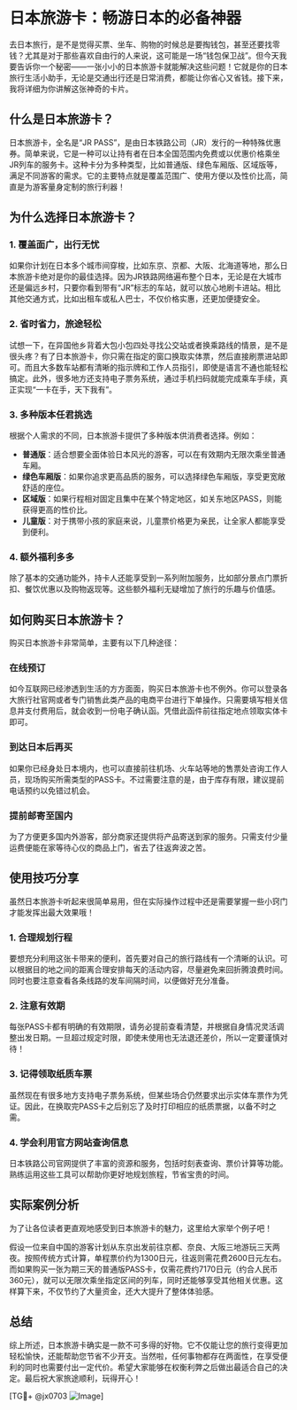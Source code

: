 # 日本旅游卡：畅游日本的必备神器

去日本旅行，是不是觉得买票、坐车、购物的时候总是要掏钱包，甚至还要找零钱？尤其是对于那些喜欢自由行的人来说，这可能是一场“钱包保卫战”。但今天我要告诉你一个秘密——一张小小的日本旅游卡就能解决这些问题！它就是你的日本旅行生活小助手，无论是交通出行还是日常消费，都能让你省心又省钱。接下来，我将详细为你讲解这张神奇的卡片。

## 什么是日本旅游卡？

日本旅游卡，全名是“JR PASS”，是由日本铁路公司（JR）发行的一种特殊优惠券。简单来说，它是一种可以让持有者在日本全国范围内免费或以优惠价格乘坐JR列车的服务卡。这种卡分为多种类型，比如普通版、绿色车厢版、区域版等，满足不同游客的需求。它的主要特点就是覆盖范围广、使用方便以及性价比高，简直是为游客量身定制的旅行利器！

## 为什么选择日本旅游卡？

### 1. 覆盖面广，出行无忧

如果你计划在日本多个城市间穿梭，比如东京、京都、大阪、北海道等地，那么日本旅游卡绝对是你的最佳选择。因为JR铁路网络遍布整个日本，无论是在大城市还是偏远乡村，只要你看到带有“JR”标志的车站，就可以放心地刷卡进站。相比其他交通方式，比如出租车或私人巴士，不仅价格实惠，还更加便捷安全。

### 2. 省时省力，旅途轻松

试想一下，在异国他乡背着大包小包四处寻找公交站或者换乘路线的情景，是不是很头疼？有了日本旅游卡，你只需在指定的窗口换取实体票，然后直接刷票进站即可。而且大多数车站都有清晰的指示牌和工作人员指引，即使是语言不通也能轻松搞定。此外，很多地方还支持电子票务系统，通过手机扫码就能完成乘车手续，真正实现“一卡在手，天下我有”。

### 3. 多种版本任君挑选

根据个人需求的不同，日本旅游卡提供了多种版本供消费者选择。例如：

- **普通版**：适合想要全面体验日本风光的游客，可以在有效期内无限次乘坐普通车厢。
- **绿色车厢版**：如果你追求更高品质的服务，可以选择绿色车厢版，享受更宽敞舒适的座位。
- **区域版**：如果行程相对固定且集中在某个特定地区，如关东地区PASS，则能获得更高的性价比。
- **儿童版**：对于携带小孩的家庭来说，儿童票价格更为亲民，让全家人都能享受到便利。

### 4. 额外福利多多

除了基本的交通功能外，持卡人还能享受到一系列附加服务，比如部分景点门票折扣、餐饮优惠以及购物返现等。这些额外福利无疑增加了旅行的乐趣与价值感。

## 如何购买日本旅游卡？

购买日本旅游卡非常简单，主要有以下几种途径：

### 在线预订

如今互联网已经渗透到生活的方方面面，购买日本旅游卡也不例外。你可以登录各大旅行社官网或者专门销售此类产品的电商平台进行下单操作。只需要填写相关信息并支付费用后，就会收到一份电子确认函。凭借此函件前往指定地点领取实体卡即可。

### 到达日本后再买

如果你已经身处日本境内，也可以直接前往机场、火车站等地的售票处咨询工作人员，现场购买所需类型的PASS卡。不过需要注意的是，由于库存有限，建议提前电话预约以免错过机会。

### 提前邮寄至国内

为了方便更多国内外游客，部分商家还提供将产品寄送到家的服务。只需支付少量运费便能在家等待心仪的商品上门，省去了往返奔波之苦。

## 使用技巧分享

虽然日本旅游卡听起来很简单易用，但在实际操作过程中还是需要掌握一些小窍门才能发挥出最大效果哦！

### 1. 合理规划行程

要想充分利用这张卡带来的便利，首先要对自己的旅行路线有一个清晰的认识。可以根据目的地之间的距离合理安排每天的活动内容，尽量避免来回折腾浪费时间。同时也要注意查看各条线路的发车间隔时间，以便做好充分准备。

### 2. 注意有效期

每张PASS卡都有明确的有效期限，请务必提前查看清楚，并根据自身情况灵活调整出发日期。一旦超过规定时限，即使未使用也无法退还差价，所以一定要谨慎对待！

### 3. 记得领取纸质车票

虽然现在有很多地方支持电子票务系统，但某些场合仍然要求出示实体车票作为凭证。因此，在换取完PASS卡之后别忘了及时打印相应的纸质票据，以备不时之需。

### 4. 学会利用官方网站查询信息

日本铁路公司官网提供了丰富的资源和服务，包括时刻表查询、票价计算等功能。熟练运用这些工具可以帮助你更好地规划旅程，节省宝贵的时间。

## 实际案例分析

为了让各位读者更直观地感受到日本旅游卡的魅力，这里给大家举个例子吧！

假设一位来自中国的游客计划从东京出发前往京都、奈良、大阪三地游玩三天两夜。按照传统方式计算，单程票价约为1300日元，往返则需花费2600日元左右。而如果购买一张为期三天的普通版PASS卡，仅需花费约7170日元（约合人民币360元），就可以无限次乘坐指定区间的列车，同时还能够享受其他相关优惠。这样算下来，不仅节约了大量资金，还大大提升了整体体验感。

## 总结

综上所述，日本旅游卡确实是一款不可多得的好物。它不仅能让您的旅行变得更加轻松愉快，还能帮助您节省不少开支。当然啦，任何事物都存在两面性，在享受便利的同时也需要付出一定代价。希望大家能够在权衡利弊之后做出最适合自己的决定。最后祝大家旅途顺利，玩得开心！

[TG💪+ @jx0703 ![Image](https://github.com/user-attachments/assets/dbca1d08-cadb-493c-b0ec-ad6f7a83f270)]